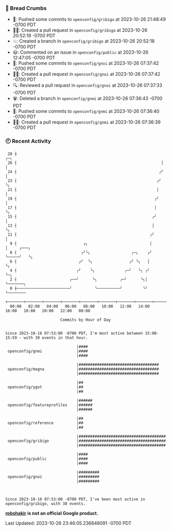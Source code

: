 ### 🍞 Bread Crumbs

 * 🚢: Pushed some commits to `openconfig/gribigo` at 2023-10-26 21:48:49 -0700 PDT
 * ✍🏼: Created a pull request in `openconfig/gribigo` at 2023-10-26 20:52:19 -0700 PDT
 * 💥: Created a branch in `openconfig/gribigo` at 2023-10-26 20:52:18 -0700 PDT
 * 😃: Commented on an issue in `openconfig/public` at 2023-10-26 12:47:05 -0700 PDT
 * 🚢: Pushed some commits to `openconfig/gnoi` at 2023-10-26 07:37:42 -0700 PDT
 * ✍🏼: Created a pull request in `openconfig/gnoi` at 2023-10-26 07:37:42 -0700 PDT
 * 🔍: Reviewed a pull request in  `openconfig/gnoi` at 2023-10-26 07:37:33 -0700 PDT
 * 🗑: Deleted a branch in `openconfig/gnmi` at 2023-10-26 07:36:43 -0700 PDT
 * 🚢: Pushed some commits to `openconfig/gnmi` at 2023-10-26 07:36:40 -0700 PDT
 * ✍🏼: Created a pull request in `openconfig/gnmi` at 2023-10-26 07:36:39 -0700 PDT

### 🕘 Recent Activity
```
 28 ┼                                                               ╭─╮
 26 ┤                                                               │ │
 24 ┤                                                              ╭╯ │
 23 ┤                                                             ╭╯  ╰╮
 21 ┤                                                             │    │
 19 ┤                                                            ╭╯    │
 17 ┤                                                            │     ╰╮
 15 ┤                                                           ╭╯      │
 13 ┤                                                           │       ╰╮
 11 ┤                                                          ╭╯        │
  9 ┤                             ╭╮                           │         │     ╭───╮
  8 ┤                            ╭╯╰╮                  ╭─╮    ╭╯         ╰─────╯   ╰╮
  6 ┤                           ╭╯  ╰╮                ╭╯ ╰╮   │                     ╰╮
  4 ┤                          ╭╯    ╰╮             ╭─╯   ╰╮ ╭╯                      ╰─╮
  2 ┤                       ╭──╯      ╰╮          ╭─╯      ╰╮│                         ╰───────╮
  0 ┼───────────────────────╯          ╰──────────╯         ╰╯                                 ╰────────
    +───────+───────+───────+───────+───────+───────+───────+───────+───────+───────+───────+───────+────
  00:00   02:00   04:00   06:00   08:00   10:00   12:00   14:00   16:00   18:00   20:00   22:00   00:00   

						Commits by Hour of Day


Since 2023-10-16 07:53:00 -0700 PDT, I'm most active between 15:00-15:59 - with 30 events in that hour.

```



```
                               |####
 openconfig/gnmi               |####
                               |####

                               |###################################
 openconfig/magna              |###################################
                               |###################################

                               |##
 openconfig/ygot               |##
                               |##

                               |######
 openconfig/featureprofiles    |######
                               |######

                               |##
 openconfig/reference          |##
                               |##

                               |######################################
 openconfig/gribigo            |######################################
                               |######################################

                               |####
 openconfig/public             |####
                               |####

                               |#########
 openconfig/gnoi               |#########
                               |#########



Since 2023-10-16 07:53:00 -0700 PDT, I've been most active in openconfig/gribigo, with 38 events.

```
**[robshakir](mailto:robjs@google.com) is not an official Google product.**  


Last Updated: 2023-10-26 23:46:05.236848091 -0700 PDT
